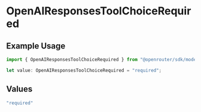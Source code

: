 # OpenAIResponsesToolChoiceRequired

## Example Usage

```typescript
import { OpenAIResponsesToolChoiceRequired } from "@openrouter/sdk/models";

let value: OpenAIResponsesToolChoiceRequired = "required";
```

## Values

```typescript
"required"
```